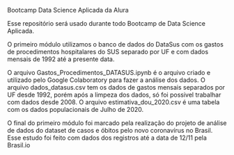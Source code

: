 Bootcamp Data Science Aplicada da Alura

Esse repositório será usado durante todo Bootcamp de Data Science Aplicada.

O primeiro módulo utilizamos o banco de dados do DataSus com os gastos de procedimentos hospitalares do SUS separado por UF e com dados mensais de 1992 até a presente data.

O arquivo Gastos_Procedimentos_DATASUS.ipynb é o arquivo criado e utilizado pelo Google Colaboratory para fazer a análise dos dados. O arquivo dados_datasus.csv tem os dados de gastos mensais separados por UF desde 1992, porém após a limpeza dos dados, só foi possivel trabalhar com dados desde 2008. O arquivo estimativa_dou_2020.csv é uma tabela com os dados populacionais de Julho de 2020.

O final do primeiro módulo foi marcado pela realização do projeto de análise de dados do dataset de casos e óbitos pelo novo coronavírus no Brasil. Esse estudo foi feito com dados dos registros até a data de 12/11 pela Brasil.io
